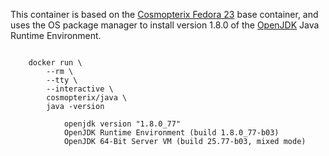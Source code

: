 This container is based on the [Cosmopterix Fedora 23](../fedora/23) base container, and uses the OS package manager to install
version 1.8.0 of the [OpenJDK](http://openjdk.java.net/) Java Runtime Environment.

````

    docker run \
        --rm \
        --tty \
        --interactive \
        cosmopterix/java \
        java -version

            openjdk version "1.8.0_77"
            OpenJDK Runtime Environment (build 1.8.0_77-b03)
            OpenJDK 64-Bit Server VM (build 25.77-b03, mixed mode)

````

